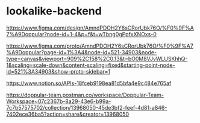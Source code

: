 # lookalike-backend

https://www.figma.com/design/AmndPDOH2Y6sCRorUbk76O/%F0%9F%A7%A9Doppular?node-id=1-4&p=f&t=wTbng0gPpfxXNOxs-0

https://www.figma.com/proto/AmndPDOH2Y6sCRorUbk76O/%F0%9F%A7%A9Doppular?page-id=1%3A4&node-id=521-34903&node-type=canvas&viewport=909%2C158%2C0.13&t=bO0M8VJvWLUSKhhQ-1&scaling=scale-down&content-scaling=fixed&starting-point-node-id=521%3A34903&show-proto-sidebar=1

https://www.notion.so/APIs-18fceb9198ea81d5bfa4e9c484e765af

https://doppular-team.postman.co/workspace/Doppular-Team-Workspace~07c2367b-8a29-43e6-b99a-7c7b57575702/collection/13968050-45de3bf2-feef-4d81-a846-7402ece36ba5?action=share&creator=13968050
